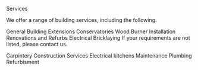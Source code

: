 Services

We offer a range of building services, including the following.

General Building
Extensions
Conservatories
Wood Burner Installation
Renovations and Refurbs
Electrical
Bricklaying
If your requirements are not listed, please contact us.


Carpintery
Construction Services
Electrical
kitchens
Maintenance
Plumbing
Refurbisment